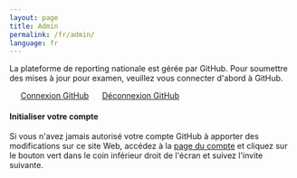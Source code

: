 ```yaml
---
layout: page
title: Admin
permalink: /fr/admin/
language: fr
---
```


La plateforme de reporting nationale est gérée par GitHub. Pour soumettre des mises à jour pour examen, veuillez vous connecter d'abord à GitHub.

<div class="button_wrapper github-login">
     <a class="btn btn-primary" href="https://github.com/login">Connexion GitHub</a>
     <a class="btn btn-danger" href="https://github.com/logout">Déconnexion GitHub</a>
</div>

#### Initialiser votre compte

Si vous n'avez jamais autorisé votre compte GitHub à apporter des modifications sur ce site Web, accédez à la [page du compte](http://prose.io/#GSA/sdg-indicators-usa/edit/develop/_pages/account.md) et cliquez sur le bouton vert dans le coin inférieur droit de l'écran et suivez l'invite suivante.
